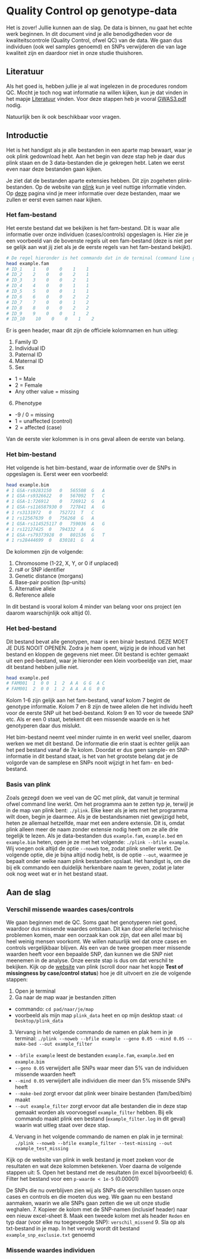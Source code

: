 # Quality Control op genotype-data

Het is zover! Jullie kunnen aan de slag.
De data is binnen, nu gaat het echte werk beginnen. In dit document vind je alle benodigdheden voor de kwaliteitscontrole (Quality Control, ofwel QC) van de data. We gaan dus individuen (ook wel samples genoemd) en SNPs verwijderen die van lage kwaliteit zijn en daardoor niet in onze studie thuishoren.

## Literatuur
Als het goed is, hebben jullie je al wat ingelezen in de procedures rondom QC. Mocht je toch nog wat informatie na willen kijken, kun je dat vinden in het mapje [Literatuur](https://github.com/mvvugt/U-Talent_GWAS/Literatuur) vinden. Voor deze stappen heb je vooral [GWAS3.pdf](https://github.com/mvvugt/U-Talent_GWAS/Literatuur/GWAS3.pdf) nodig.

Natuurlijk ben ik ook beschikbaar voor vragen.

## Introductie
Het is het handigst als je alle bestanden in een aparte map bewaart, waar je ook plink gedownload hebt. Aan het begin van deze stap heb je daar dus plink staan en de 3 data-bestanden die je gekregen hebt. Laten we eerst even naar deze bestanden gaan kijken.

Je ziet dat de bestanden aparte extensies hebben. Dit zijn zogeheten plink-bestanden. Op de website van [plink](http://zzz.bwh.harvard.edu/plink/index.shtml) kun je veel nuttige informatie vinden. Op [deze](http://zzz.bwh.harvard.edu/plink/data.shtml#bed) pagina vind je meer informatie over deze bestanden, maar we zullen er eerst even samen naar kijken.

### Het fam-bestand
Het eerste bestand dat we bekijken is het fam-bestand. Dit is waar alle informatie over onze individuen (cases/controls) opgeslagen is. Hier zie je een voorbeeld van de bovenste regels uit een fam-bestand (deze is niet per se gelijk aan wat jij ziet als je de eerste regels van het fam-bestand bekijkt).
```bash
# De regel hieronder is het commando dat in de terminal (command line gebruikt wordt om de eerste 10 regels van een bestand te bekijken)
head example.fam
# ID_1    1    0    0    1    1
# ID_2    2    0    0    2    1
# ID_3    3    0    0    2    1
# ID_4    4    0    0    1    1
# ID_5    5    0    0    1    1
# ID_6    6    0    0    2    2
# ID_7    7    0    0    1    2
# ID_8    8    0    0    2    2
# ID_9    9    0    0    1    2
# ID_10    10    0    0    1    2
```

Er is geen header, maar dit zijn de officiele kolomnamen en hun uitleg:

1. Family ID
2. Individual ID
3. Paternal ID
4. Maternal ID
5. Sex
  * 1 = Male
  * 2 = Female
  * Any other value = missing
6. Phenotype
  * -9 / 0 = missing
  * 1 = unaffected (control)
  * 2 = affected (case)

Van de eerste vier kolommen is in ons geval alleen de eerste van belang.

### Het bim-bestand
Het volgende is het bim-bestand, waar de informatie over de SNPs in opgeslagen is. Eerst weer een voorbeeld:
```bash
head example.bim
# 1	GSA-rs9283150	0	565508	G	A
# 1	GSA-rs9326622	0	567092	T	C
# 1	GSA-1:726912	0	726912	G	A
# 1	GSA-rs116587930	0	727841	A	G
# 1	rs3131972	0	752721	T	C
# 1	rs12567639	0	756268	G	A
# 1	GSA-rs114525117	0	759036	A	G
# 1	rs12127425	0	794332	A	G
# 1	GSA-rs79373928	0	801536	G	T
# 1	rs28444699	0	830181	G	A
```

De kolommen zijn de volgende:
1. Chromosome (1-22, X, Y, or 0 if unplaced)
2. rs# or SNP identifier
3. Genetic distance (morgans)
4. Base-pair position (bp-units)
5. Alternative allele
6. Reference allele

In dit bestand is vooral kolom 4 minder van belang voor ons project (en daarom waarschijnlijk ook altijd 0).

### Het bed-bestand
Dit bestand bevat alle genotypen, maar is een binair bestand. DEZE MOET JE DUS NOOIT OPENEN. Zodra je hem opent, wijzig je de inhoud van het bestand en kloppen de gegevens niet meer. Dit bestand is echter gemaakt uit een ped-bestand, waar je hieronder een klein voorbeeldje van ziet, maar dit bestand hebben jullie niet.
```bash
head example.ped
# FAM001  1  0 0  1  2  A A  G G  A C
# FAM001  2  0 0  1  2  A A  A G  0 0
```
Kolom 1-6 zijn gelijk aan het fam-bestand, vanaf kolom 7 begint de genotype informatie. Kolom 7 en 8 zijn de twee allelen die het individu heeft voor de eerste SNP uit het bed-bestand. Kolom 9 en 10 voor de tweede SNP etc. Als er een 0 staat, betekent dit een missende waarde en is het genotyperen daar dus mislukt.

Het bim-bestand neemt veel minder ruimte in en werkt veel sneller, daarom werken we met dit bestand. De informatie die erin staat is echter gelijk aan het ped bestand vanaf de 7e kolom. Doordat er dus geen sample- en SNP-informatie in dit bestand staat, is het van het grootste belang dat je de volgorde van de samplese en SNPs nooit wijzigt in het fam- en bed-bestand.

### Basis van plink
Zoals gezegd doen we veel van de QC met plink, dat vanuit je terminal ofwel command line werkt. Om het programma aan te zetten typ je, terwijl je in de map van plink bent: `./plink`. Elke keer als je iets met het programma wilt doen, begin je daarmee. Als je de bestandsnamen niet gewijzigd hebt, heten ze allemaal hetzelfde, maar met een andere extensie. Dit is, omdat plink alleen meer de naam zonder extensie nodig heeft om ze alle drie tegelijk te lezen. Als je data-bestanden dus `example.fam`, `example.bed` en `example.bim` heten, open je ze met het volgende: `./plink --bfile example`. Wij voegen ook altijd de optie `--noweb` toe, zodat plink sneller werkt. De volgende optie, die je bijna altijd nodig hebt, is de optie `--out`, waarmee je bepaalt onder welke naam plink bestanden opslaat. Het handigst is, om die bij elk commando een duidelijk herkenbare naam te geven, zodat je later ook nog weet wat er in het bestand staat.


## Aan de slag
### Verschil missende waardes cases/controls
We gaan beginnen met de QC. Soms gaat het genotyperen niet goed, waardoor dus missende waardes ontstaan. Dit kan door allerlei technische problemen komen, maar een oorzaak kan ook zijn, dat een allel maar bij heel weinig mensen voorkomt. We willen natuurlijk wel dat onze cases en controls vergelijkbaar blijven. Als een van de twee groepen meer missende waarden heeft voor een bepaalde SNP, dan kunnen we die SNP niet meenemen in de analyse. Onze eerste stap is dus om dat verschil te bekijken.
Kijk op de [website](http://zzz.bwh.harvard.edu/plink/summary.shtml#missing) van plink (scroll door naar het kopje __Test of missingness by case/control status__) hoe je dit uitvoert en zie de volgende stappen:

1. Open je terminal
2. Ga naar de map waar je bestanden zitten
  * commando: `cd pad/naar/je/map`
  * voorbeeld als mijn map `plink_data` heet en op mijn desktop staat: `cd Desktop/plink_data`
3. Vervang in het volgende commando de namen en plak hem in je terminal: `./plink --noweb --bfile example --geno 0.05 --mind 0.05 --make-bed --out example_filter`
  * `--bfile example` leest de bestanden `example.fam`, `example.bed` en `example.bim`
  * `--geno 0.05` verwijdert alle SNPs waar meer dan 5% van de individuen missende waarden heeft
  * `--mind 0.05` verwijdert alle individuen die meer dan 5% missende SNPs heeft
  * `--make-bed` zorgt ervoor dat plink weer binaire bestanden (fam/bed/bim) maakt
  * `--out example_filter` zorgt ervoor dat alle bestanden die in deze stap gemaakt worden als voorvoegsel `example_filter` hebben. Bij elk commando maakt plink een bestand (`example_filter.log` in dit geval) waarin wat uitleg staat over deze stap.
4. Vervang in het volgende commando de namen en plak in je terminal: `./plink --noweb --bfile example_filter --test-missing --out example_test_missing`

Kijk op de website van plink in welk bestand je moet zoeken voor de resultaten en wat deze kolommen betekenen. Voer daarna de volgende stappen uit:
5. Open het bestand met de resultaten (in excel bijvoorbeeld)
6. Filter het bestand voor een `p-waarde < 1e-5` (0.00001)

De SNPs die nu overblijven zien wij als SNPs die verschillen tussen onze cases en controls en die moeten dus weg. We gaan nu een bestand aanmaken, waarin we alle SNPs gaan zetten die we uit onze studie weghalen.
7. Kopieer de kolom met de SNP-namen (inclusief header) naar een nieuw excel-sheet
8. Maak een tweede kolom met als header `Reden` en typ daar (voor elke nu toegevoegde SNP): `verschil_missend`
9. Sla op als txt-bestand in je map. In het vervolg wordt dit bestand `example_snp_exclusie.txt` genoemd

### Missende waardes individuen

